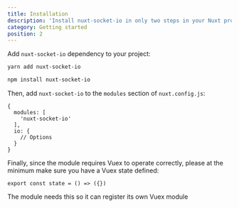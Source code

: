 ```yaml
---
title: Installation
description: 'Install nuxt-socket-io in only two steps in your Nuxt project.'
category: Getting started
position: 2
---
```


Add `nuxt-socket-io` dependency to your project:

<code-group>
  <code-block label="Yarn" active>

  ```bash
  yarn add nuxt-socket-io
  ```

  </code-block>
  <code-block label="NPM">

  ```bash
  npm install nuxt-socket-io
  ```

  </code-block>
</code-group>

Then, add `nuxt-socket-io` to the `modules` section of `nuxt.config.js`:

```js[nuxt.config.js]
{
  modules: [
    'nuxt-socket-io'
  ],
  io: {
    // Options
  }
}
```

Finally, since the module requires Vuex to operate correctly, please at the minimum make sure you have a Vuex state defined:

```js{}[store/index.js]
export const state = () => ({})

```

The module needs this so it can register its own Vuex module